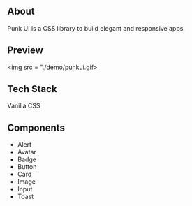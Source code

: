 ## About 
Punk UI is a CSS library to build elegant and responsive apps.

## Preview
<img src = "./demo/punkui.gif>

## Tech Stack
Vanilla CSS

## Components
- Alert
- Avatar
- Badge
- Button
- Card
- Image
- Input
- Toast